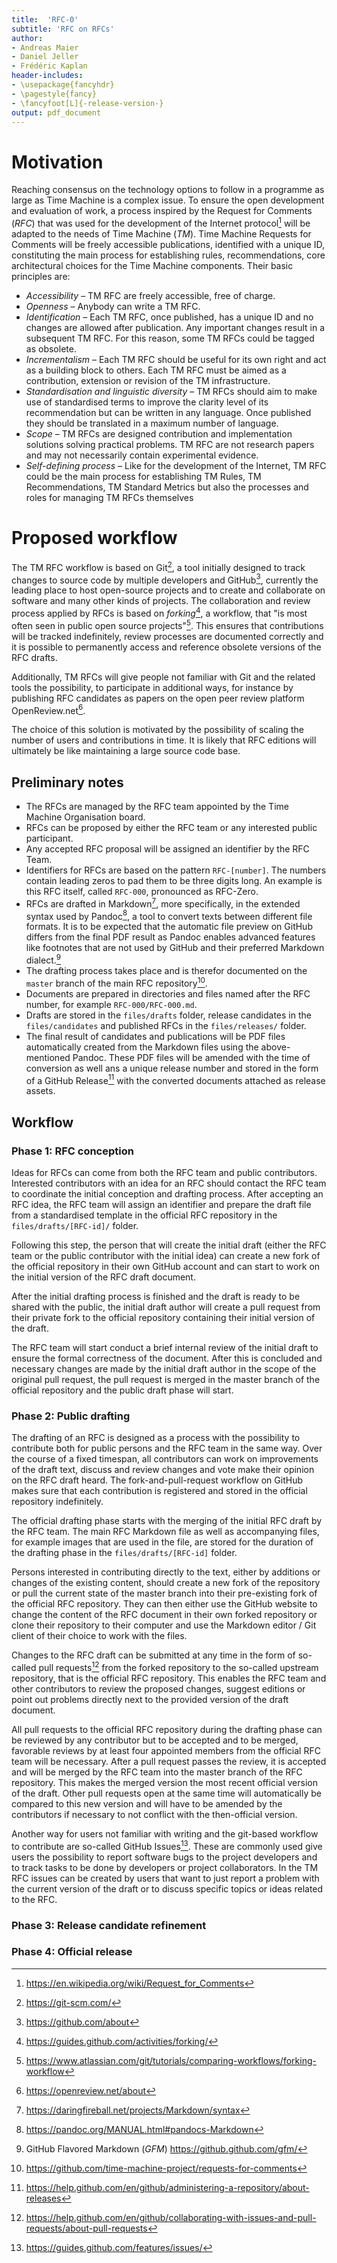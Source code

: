 ```yaml
---
title:  'RFC-0'
subtitle: 'RFC on RFCs'
author:
- Andreas Maier
- Daniel Jeller
- Frédéric Kaplan
header-includes:
- \usepackage{fancyhdr}
- \pagestyle{fancy}
- \fancyfoot[L]{-release-version-}
output: pdf_document
---
```


<!--TODO: Change to single branch model; Simplify workflow; Freeze GitHub during OpenReview Phases; License for contributions-->

# Motivation

Reaching consensus on the technology options to follow in a programme as large as Time Machine is a complex issue. To ensure the open development and evaluation of work, a process inspired by the Request for Comments (*RFC*) that was used for the development of the Internet protocol[^wiki_rfc] will be adapted to the needs of Time Machine (*TM*). Time Machine Requests for Comments will be freely accessible publications, identified with a unique ID, constituting the main process for establishing rules, recommendations, core architectural choices for the Time Machine components. Their basic principles are:

+ *Accessibility* – TM RFC are freely accessible, free of charge.
+ *Openness* – Anybody can write a TM RFC.
+ *Identification* – Each TM RFC, once published, has a unique ID and no changes are allowed after publication. Any important changes result in a subsequent TM RFC. For this reason, some TM RFCs could be tagged as obsolete.
+ *Incrementalism* – Each TM RFC should be useful for its own right and act as a building block to others. Each TM RFC must be aimed as a contribution, extension or revision of the TM infrastructure.
+ *Standardisation and linguistic diversity* – TM RFCs should aim to make use of standardised terms to improve the clarity level of its recommendation but can be written in any language. Once published they should be translated in a maximum number of language.
+ *Scope* – TM RFCs are designed contribution and implementation solutions solving practical problems. TM RFC are not research papers and may not necessarily contain experimental evidence.
+ *Self-defining process* – Like for the development of the Internet, TM RFC could be the main process for establishing TM Rules, TM Recommendations, TM Standard Metrics but also the processes and roles for managing TM RFCs themselves

# Proposed workflow

The TM RFC workflow is based on Git[^git_website], a tool initially designed to track changes to source code by multiple developers and GitHub[^github_about], currently the leading place to host open-source projects and to create and collaborate on software and many other kinds of projects. The collaboration and review process applied by RFCs is based on *forking*[^github_forking], a workflow, that "is most often seen in public open source projects"[^bitbucket_forking]. This ensures that contributions will be tracked indefinitely, review processes are documented correctly and it is possible to permanently access and reference obsolete versions of the RFC drafts.

Additionally, TM RFCs will give people not familiar with Git and the related tools the possibility, to participate in additional ways, for instance by publishing RFC candidates as papers on the open peer review platform OpenReview.net[^openreview_about].

The choice of this solution is motivated by the possibility of scaling the number of users and contributions in time. It is likely that RFC editions will ultimately be like maintaining a large source code base.

## Preliminary notes

+ The RFCs are managed by the RFC team appointed by the Time Machine Organisation board.
+ RFCs can be proposed by either the RFC team or any interested public participant.
+ Any accepted RFC proposal will be assigned an identifier by the RFC Team.
+ Identifiers for RFCs are based on the pattern `RFC-[number]`. The numbers contain leading zeros to pad them to be three digits long. An example is this RFC itself, called `RFC-000`, pronounced as RFC-Zero.
+ RFCs are drafted in Markdown[^orig_markdown_syntax], more specifically, in the extended syntax used by Pandoc[^pandoc_markdown], a tool to convert texts between different file formats. It is to be expected that the automatic file preview on GitHub differs from the final PDF result as Pandoc enables advanced features like footnotes that are not used by GitHub and their preferred Markdown dialect.[^gfm]
+ The drafting process takes place and is therefor documented on the `master` branch of the main RFC repository[^main_repo_url].
+ Documents are prepared in directories and files named after the RFC number, for example `RFC-000/RFC-000.md`.
+ Drafts are stored in the `files/drafts` folder, release candidates in the `files/candidates` and published RFCs in the `files/releases/` folder.
+ The final result of candidates and publications will be PDF files automatically created from the Markdown files using the above-mentioned Pandoc. These PDF files will be amended with the time of conversion as well ans a unique release number and stored in the form of a GitHub Release[^github_release] with the converted documents attached as release assets.

## Workflow

### Phase 1: RFC conception

Ideas for RFCs can come from both the RFC team and public contributors. Interested contributors with an idea for an RFC should contact the RFC team to coordinate the initial conception and drafting process. After accepting an RFC idea, the RFC team will assign an identifier and prepare the draft file from a standardised template in the official RFC repository in the `files/drafts/[RFC-id]/` folder.

Following this step, the person that will create the initial draft (either the RFC team or the public contributor with the initial idea) can create a new fork of the official repository in their own GitHub account and can start to work on the initial version of the RFC draft document.

After the initial drafting process is finished and the draft is ready to be shared with the public, the initial draft author will create a pull request from their private fork to the official repository containing their initial version of the draft.

The RFC team will start conduct a brief internal review of the initial draft to ensure the formal correctness of the document. After this is concluded and necessary changes are made by the initial draft author in the scope of the original pull request, the pull request is merged in the master branch of the official repository and the public draft phase will start.

### Phase 2: Public drafting

The drafting of an RFC is designed as a process with the possibility to contribute both for public persons and the RFC team in the same way. Over the course of a fixed timespan, all contributors can work on improvements of the draft text, discuss and review changes and vote make their opinion on the RFC draft heard. The fork-and-pull-request workflow on GitHub makes sure that each contribution is registered and stored in the official repository indefinitely.

The official drafting phase starts with the merging of the initial RFC draft by the RFC team. The main RFC Markdown file as well as accompanying files, for example images that are used in the file, are stored for the duration of the drafting phase in the `files/drafts/[RFC-id]` folder.

Persons interested in contributing directly to the text, either by additions or changes of the existing content, should create a new fork of the repository or pull the current state of the master branch into their pre-existing fork of the official RFC repository. They can then either use the GitHub website to change the content of the RFC document in their own forked repository or clone their repository to their computer and use the Markdown editor / Git client of their choice to work with the files.

Changes to the RFC draft can be submitted at any time in the form of so-called pull requests[^github_pullrequest] from the forked repository to the so-called upstream repository, that is the official RFC repository. This enables the RFC team and other contributors to review the proposed changes, suggest editions or point out problems directly next to the provided version of the draft document.

All pull requests to the official RFC repository during the drafting phase can be reviewed by any contributor but to be accepted and to be merged, favorable reviews by at least four appointed members from the official RFC team will be necessary. After a pull request passes the review, it is accepted and will be merged by the RFC team into the master branch of the RFC repository. This makes the merged version the most recent official version of the draft. Other pull requests open at the same time will automatically be compared to this new version and will have to be amended by the contributors if necessary to not conflict with the then-official version.

Another way for users not familiar with writing and the git-based workflow to contribute are so-called GitHub Issues[^github_issues]. These are commonly used give users the possibility to report software bugs to the project developers and to track tasks to be done by developers or project collaborators. In the TM RFC issues can be created by users that want to just report a problem with the current version of the draft or to discuss specific topics or ideas related to the RFC.

### Phase 3: Release candidate refinement

### Phase 4: Official release

[^bitbucket_forking]: <https://www.atlassian.com/git/tutorials/comparing-workflows/forking-workflow>
[^gfm]: GitHub Flavored Markdown (*GFM*) <https://github.github.com/gfm/>
[^git_website]: <https://git-scm.com/>
[^github_about]: <https://github.com/about>
[^github_forking]: <https://guides.github.com/activities/forking/>
[^github_issues]: <https://guides.github.com/features/issues/>
[^github_pullrequest]: <https://help.github.com/en/github/collaborating-with-issues-and-pull-requests/about-pull-requests>
[^github_release]: <https://help.github.com/en/github/administering-a-repository/about-releases>
[^main_repo_url]: <https://github.com/time-machine-project/requests-for-comments>
[^openreview_about]: <https://openreview.net/about>
[^orig_markdown_syntax]: <https://daringfireball.net/projects/Markdown/syntax>
[^pandoc_markdown]: <https://pandoc.org/MANUAL.html#pandocs-Markdown>
[^wiki_rfc]: <https://en.wikipedia.org/wiki/Request_for_Comments>
